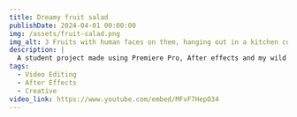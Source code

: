 ```yaml
---
title: Dreamy fruit salad
publishDate: 2024-04-01 00:00:00
img: /assets/fruit-salad.png
img_alt: 3 Fruits with human faces on them, hanging out in a kitchen counter.
description: |
  A student project made using Premiere Pro, After effects and my wild creativity.
tags:
  - Video Editing
  - After Effects
  - Creative
video_link: https://www.youtube.com/embed/MFvF7HepO34
---
```


